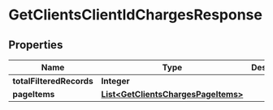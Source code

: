 
# GetClientsClientIdChargesResponse

## Properties
Name | Type | Description | Notes
------------ | ------------- | ------------- | -------------
**totalFilteredRecords** | **Integer** |  |  [optional]
**pageItems** | [**List&lt;GetClientsChargesPageItems&gt;**](GetClientsChargesPageItems.md) |  |  [optional]



